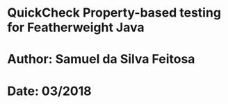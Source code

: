# QuickCheck Property-based testing for Featherweight Java
# Author: Samuel da Silva Feitosa
# Date: 03/2018

